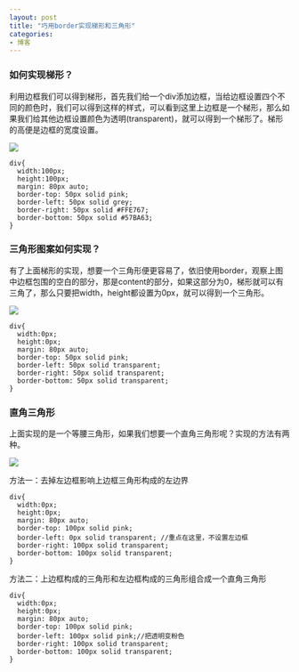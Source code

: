 ```yaml
---
layout: post
title: "巧用border实现梯形和三角形"
categories:
- 博客
---
```



### 如何实现梯形？

利用边框我们可以得到梯形，首先我们给一个div添加边框，当给边框设置四个不同的颜色时，我们可以得到这样的样式，可以看到这里上边框是一个梯形，那么如果我们给其他边框设置颜色为透明(transparent)，就可以得到一个梯形了。梯形的高便是边框的宽度设置。

![](../../../../img/160312-1.png)

```
div{
  width:100px;
  height:100px;
  margin: 80px auto;
  border-top: 50px solid pink;
  border-left: 50px solid grey;
  border-right: 50px solid #FFE767;
  border-bottom: 50px solid #57BA63;
}
```

### 三角形图案如何实现？

有了上面梯形的实现，想要一个三角形便更容易了，依旧使用border，观察上图中边框包围的空白的部分，那是content的部分，如果这部分为0，梯形就可以有三角了，那么只要把width，height都设置为0px，就可以得到一个三角形。

![](../../../../img/160312-2.png)

```
div{
  width:0px;
  height:0px;
  margin: 80px auto;
  border-top: 50px solid pink;
  border-left: 50px solid transparent;
  border-right: 50px solid transparent;
  border-bottom: 50px solid transparent;
}
```


### 直角三角形

上面实现的是一个等腰三角形，如果我们想要一个直角三角形呢？实现的方法有两种。

![](../../../../img/160312-3.png)

方法一：去掉左边框影响上边框三角形构成的左边界

```
div{
  width:0px;
  height:0px;
  margin: 80px auto;
  border-top: 100px solid pink;
  border-left: 0px solid transparent; //重点在这里，不设置左边框
  border-right: 100px solid transparent;
  border-bottom: 100px solid transparent;
}
```

方法二：上边框构成的三角形和左边框构成的三角形组合成一个直角三角形

```
div{
  width:0px;
  height:0px;
  margin: 80px auto;
  border-top: 100px solid pink;
  border-left: 100px solid pink;//把透明变粉色
  border-right: 100px solid transparent;
  border-bottom: 100px solid transparent;
}
```